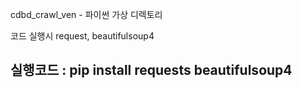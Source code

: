 cdbd_crawl_ven - 파이썬 가상 디렉토리

코드 실행시 request, beautifulsoup4

## 실행코드 : pip install requests beautifulsoup4
